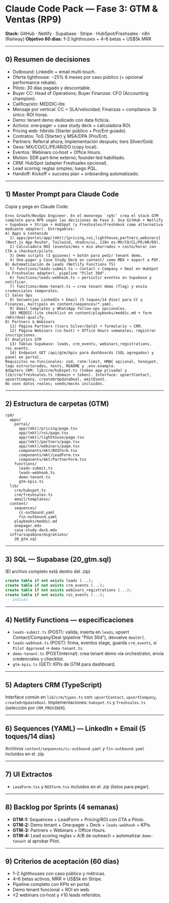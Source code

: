 
# Claude Code Pack — Fase 3: GTM & Ventas (RP9)
**Stack:** GitHub · Netlify · Supabase · Stripe · HubSpot/Freshsales · n8n (Railway)
**Objetivo 60 días:** 1–2 lighthouses + 4–6 betas + US$5k MRR

---

## 0) Resumen de decisiones
- Outbound: LinkedIn + email multi‑touch.
- Oferta lighthouse: −25% 6 meses por caso público (+ opcional performance rebate).
- Piloto: 30 días pagado y descontable.
- Buyer CC: Head of Operations; Buyer Finanzas: CFO (Accounting champion).
- Calificación: MEDDIC‑lite.
- Mensaje por vertical: CC = SLA/velocidad; Finanzas = compliance. Si único: ROI horas.
- Demo: tenant demo dedicado con data ficticia.
- Activos: one‑pager + case study deck + calculadora ROI.
- Pricing web: híbrido (Starter público + Pro/Ent guiado).
- Contratos: ToS (Starter) y MSA/DPA (Pro/Ent).
- Partners: Referral ahora; Implementación después; tiers Silver/Gold.
- Geos: MX/CO/CL/PE/AR/DO (copy local).
- Eventos: Webinars co‑host + Office Hours.
- Motion: SDR part‑time externo; founder‑led habilitado.
- CRM: HubSpot (adapter Freshsales opcional).
- Lead scoring: reglas simples; luego PQL.
- Handoff: Kickoff + success plan + onboarding automatizado.

---

## 1) Master Prompt para Claude Code
Copia y pega en Claude Code:
```
Eres Growth/RevOps Engineer. En el monorepo `rp9/` crea el stack GTM completo para RP9 según las decisiones de Fase 3. Usa GitHub + Netlify + Supabase + Stripe + HubSpot (y Freshsales/Freshdesk como alternativa mediante adapter). Entregables:
A) Apps & Contenido
  1) apps/portal/app/(mkt)/{pricing,roi,lighthouse,partners,webinars} (Next.js App Router, Tailwind, shadcn/ui, i18n es‑MX/CO/CL/PE/AR/DO).
  2) Calculadora ROI (eventos/mes × min ahorrados × costo/hora) con CTA a checkout/piloto.
  3) Demo scripts (3 guiones) + botón para pedir tenant demo.
  4) One‑pager y Case Study Deck en content/ como MDX + export a PDF.
B) Automatización de Leads (Netlify Functions TS)
  5) functions/leads-submit.ts → Contact + Company + Deal en HubSpot (o Freshsales adapter), pipeline "Pilot 30d".
  6) functions/leads-webhook.ts → persistir eventos en Supabase y notificar.
  7) functions/demo-tenant.ts → crea tenant demo (flag) y envía credenciales temporales.
C) Sales Ops
  8) Secuencias LinkedIn + Email (5 toques/14 días) para CC y Finanzas, multipaís en content/sequences/*.yaml.
  9) Email templates y WhatsApp follow‑ups opcionales.
  10) MEDDIC‑lite checklist en content/playbooks/meddic.md + form /mkt/deal-qualify.
D) Partners & Webinars
  11) Página Partners (tiers Silver/Gold) + formulario → CRM.
  12) Página Webinars (co‑host) + Office Hours semanales; registrar inscripciones.
E) Analytics GTM
  13) Tablas Supabase: leads, crm_events, webinars_registrations, roi_events.
  14) Endpoint GET /api/gtm/kpis para dashboards (SQL agregados) y panel en portal.
Requisitos no‑funcionales: zod, rate‑limit, HMAC opcional, honeypot, logs estructurados, tests, README y .env.example.
Adapters CRM: lib/crm/hubspot.ts (token app privada) y lib/crm/freshsales.ts (domain + token). Interface: upsertContact, upsertCompany, createOrUpdateDeal, emitEvent.
No uses datos reales; seeds/mocks incluidos.
```
---

## 2) Estructura de carpetas (GTM)
```
rp9/
  apps/
    portal/
      app/(mkt)/pricing/page.tsx
      app/(mkt)/roi/page.tsx
      app/(mkt)/lighthouse/page.tsx
      app/(mkt)/partners/page.tsx
      app/(mkt)/webinars/page.tsx
      components/mkt/ROIForm.tsx
      components/mkt/LeadForm.tsx
      components/mkt/PartnerForm.tsx
    functions/
      leads-submit.ts
      leads-webhook.ts
      demo-tenant.ts
      gtm-kpis.ts
  lib/
    crm/hubspot.ts
    crm/freshsales.ts
    email/templates/
  content/
    sequences/
      cc-outbound.yaml
      fin-outbound.yaml
    playbooks/meddic.md
    onepager.mdx
    case-study-deck.mdx
  infra/supabase/migrations/
    20_gtm.sql
```

---

## 3) SQL — Supabase (20_gtm.sql)
(El archivo completo está dentro del .zip)
```sql
create table if not exists leads (...);
create table if not exists crm_events (...);
create table if not exists webinars_registrations (...);
create table if not exists roi_events (...);
-- índices
```

---

## 4) Netlify Functions — especificaciones
- `leads-submit.ts` (POST): valida, inserta en `leads`, upsert Contact/Company/Deal (pipeline "Pilot 30d"), devuelve `dealUrl`.
- `leads-webhook.ts` (POST): firma, eventos stage, guarda `crm_events`, si `Pilot Approved` → `demo-tenant.ts`.
- `demo-tenant.ts` (POST/internal): crea tenant demo vía orchestrator, envía credenciales y checklist.
- `gtm-kpis.ts` (GET): KPIs de GTM para dashboard.

---

## 5) Adapters CRM (TypeScript)
Interface común en `lib/crm/types.ts` con: `upsertContact`, `upsertCompany`, `createOrUpdateDeal`.
Implementaciones: `hubspot.ts` y `freshsales.ts` (selección por `CRM_PROVIDER`).

---

## 6) Sequences (YAML) — LinkedIn + Email (5 toques/14 días)
Archivos `content/sequences/cc-outbound.yaml` y `fin-outbound.yaml` incluidos en el .zip.

---

## 7) UI Extractos
- `LeadForm.tsx` y `ROIForm.tsx` incluidos en el .zip (listos para pegar).

---

## 8) Backlog por Sprints (4 semanas)
- **GTM‑1:** Sequences + LeadForm + Pricing/ROI con CTA a Piloto.
- **GTM‑2:** Demo tenant + One‑pager + Deck + `leads-webhook` + KPIs.
- **GTM‑3:** Partners + Webinars + Office Hours.
- **GTM‑4:** Lead scoring reglas + A/B de outreach + automatizar `demo-tenant` al aprobar Pilot.

---

## 9) Criterios de aceptación (60 días)
- 1–2 lighthouses con caso público y métricas.
- 4–6 betas activos; MRR ≥ US$5k en Stripe.
- Pipeline completo con KPIs en portal.
- Demo tenant funcional + ROI en web.
- ≥2 webinars co‑host y ≥10 leads referidos.
